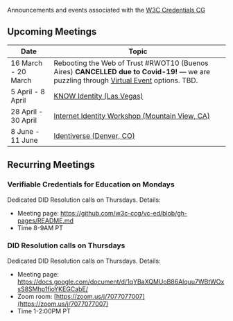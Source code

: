 Announcements and events associated with the [W3C Credentials CG](https://w3c-ccg.github.io)

## Upcoming Meetings

| Date | Topic |
|-----|--------|
| 16 March - 20 March | Rebooting the Web of Trust #RWOT10 (Buenos Aires) **CANCELLED due to Covid-19!** — we are puzzling through [Virtual Event](https://weboftrustinfo.discourse.group/t/rwot10-creating-a-virtual-event/212) options. TBD. |
| 5 April - 8 April | [KNOW Identity (Las Vegas)](https://www.knowidentity.com/2020-conference/) |
| 28 April - 30 April | [Internet Identity Workshop (Mountain View, CA)](https://www.eventbrite.com/e/internet-identity-workshop-iiwxxx-30-2020a-tickets-79016788341) |
| 8 June - 11 June | [Identiverse (Denver, CO)](http://www.cvent.com/d/fhqnf3/4W) |

## Recurring Meetings

### Verifiable Credentials for Education on Mondays

Dedicated DID Resolution calls on Thursdays. Details:

- Meeting page: https://github.com/w3c-ccg/vc-ed/blob/gh-pages/README.md
- Time 8-9AM PT


### DID Resolution calls on Thursdays

Dedicated DID Resolution calls on Thursdays. Details:

- Meeting page: https://docs.google.com/document/d/1qYBaXQMUoB86Alquu7WBtWOxsS8SMhp1fioYKEGCabE/
- Zoom room: [https://zoom.us/j/7077077007](https://zoom.us/j/7077077007)
- Time 1-2:00PM PT


